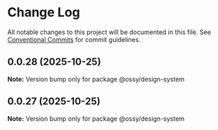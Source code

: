 # Change Log

All notable changes to this project will be documented in this file.
See [Conventional Commits](https://conventionalcommits.org) for commit guidelines.

## 0.0.28 (2025-10-25)

**Note:** Version bump only for package @ossy/design-system





## 0.0.27 (2025-10-25)

**Note:** Version bump only for package @ossy/design-system
